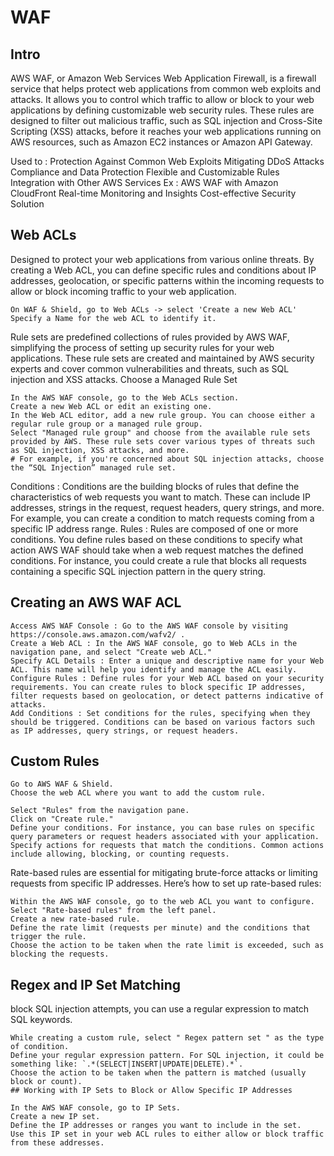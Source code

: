 # WAF

## Intro

AWS WAF, or Amazon Web Services Web Application Firewall, is a firewall service that helps protect web applications from common web exploits and attacks.
It allows you to control which traffic to allow or block to your web applications by defining customizable web security rules.
These rules are designed to filter out malicious traffic, such as SQL injection and Cross-Site Scripting (XSS) attacks,
before it reaches your web applications running on AWS resources, such as Amazon EC2 instances or Amazon API Gateway.

Used to : 
Protection Against Common Web Exploits
Mitigating DDoS Attacks
Compliance and Data Protection
Flexible and Customizable Rules
Integration with Other AWS Services Ex : AWS WAF with Amazon CloudFront
Real-time Monitoring and Insights
Cost-effective Security Solution

## Web ACLs
Designed to protect your web applications from various online threats. 
By creating a Web ACL, you can define specific rules and conditions about IP addresses, geolocation, or specific patterns within the incoming requests to allow or block incoming traffic to your web application.
```
On WAF & Shield, go to Web ACLs -> select 'Create a new Web ACL'
Specify a Name for the web ACL to identify it.
```
Rule sets are predefined collections of rules provided by AWS WAF, simplifying the process of setting up security rules for your web applications. 
These rule sets are created and maintained by AWS security experts and cover common vulnerabilities and threats, such as SQL injection and XSS attacks.
Choose a Managed Rule Set
```
In the AWS WAF console, go to the Web ACLs section.
Create a new Web ACL or edit an existing one.
In the Web ACL editor, add a new rule group. You can choose either a regular rule group or a managed rule group.
Select "Managed rule group" and choose from the available rule sets provided by AWS. These rule sets cover various types of threats such as SQL injection, XSS attacks, and more.
# For example, if you're concerned about SQL injection attacks, choose the “SQL Injection” managed rule set.
```
Conditions : Conditions are the building blocks of rules that define the characteristics of web requests you want to match. These can include IP addresses, strings in the request, request headers, query strings, and more. For example, you can create a condition to match requests coming from a specific IP address range.
Rules : Rules are composed of one or more conditions. You define rules based on these conditions to specify what action AWS WAF should take when a web request matches the defined conditions. For instance, you could create a rule that blocks all requests containing a specific SQL injection pattern in the query string.

## Creating an AWS WAF ACL
```
Access AWS WAF Console : Go to the AWS WAF console by visiting https://console.aws.amazon.com/wafv2/ .
Create a Web ACL : In the AWS WAF console, go to Web ACLs in the navigation pane, and select "Create web ACL."
Specify ACL Details : Enter a unique and descriptive name for your Web ACL. This name will help you identify and manage the ACL easily.
Configure Rules : Define rules for your Web ACL based on your security requirements. You can create rules to block specific IP addresses, filter requests based on geolocation, or detect patterns indicative of attacks.
Add Conditions : Set conditions for the rules, specifying when they should be triggered. Conditions can be based on various factors such as IP addresses, query strings, or request headers.
```

## Custom Rules

```
Go to AWS WAF & Shield.
Choose the web ACL where you want to add the custom rule.

Select "Rules" from the navigation pane.
Click on "Create rule."
Define your conditions. For instance, you can base rules on specific query parameters or request headers associated with your application.
Specify actions for requests that match the conditions. Common actions include allowing, blocking, or counting requests.
```
Rate-based rules are essential for mitigating brute-force attacks or limiting requests from specific IP addresses. Here’s how to set up rate-based rules:
```
Within the AWS WAF console, go to the web ACL you want to configure.
Select "Rate-based rules" from the left panel.
Create a new rate-based rule.
Define the rate limit (requests per minute) and the conditions that trigger the rule.
Choose the action to be taken when the rate limit is exceeded, such as blocking the requests.
```

## Regex and IP Set Matching
block SQL injection attempts, you can use a regular expression to match SQL keywords.
```
While creating a custom rule, select " Regex pattern set " as the type of condition.
Define your regular expression pattern. For SQL injection, it could be something like: `.*(SELECT|INSERT|UPDATE|DELETE).*`.
Choose the action to be taken when the pattern is matched (usually block or count).
## Working with IP Sets to Block or Allow Specific IP Addresses
```
```
In the AWS WAF console, go to IP Sets.
Create a new IP set.
Define the IP addresses or ranges you want to include in the set.
Use this IP set in your web ACL rules to either allow or block traffic from these addresses.
```
